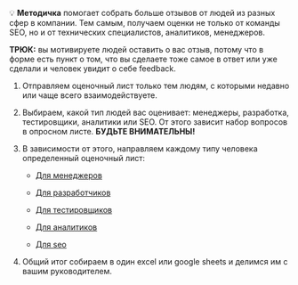 
💡 **Методичка** помогает собрать больше отзывов от людей из разных сфер в компании. Тем самым, получаем оценки не только от команды SEO, но и от технических специалистов, аналитиков, менеджеров.

**ТРЮК:** вы мотивируете людей оставить о вас отзыв, потому что в форме есть пункт о том, что вы сделаете тоже самое в ответ или уже сделали и человек увидит о себе feedback.


1. Отправляем оценочный лист только тем людям, с которыми недавно или чаще всего взаимодействуете. 
2. Выбираем, какой тип людей вас оценивает: менеджеры, разработка, тестировщики, аналитики или SEO. От этого зависит набор вопросов в опросном листе. **БУДЬТЕ ВНИМАТЕЛЬНЫ!**
3. В зависимости от этого, направляем каждому типу человека определенный оценочный лист:
    
    - [Для менеджеров](https://www.notion.so/b5e6970109234d8c846430978f3c8d07)
    
    - [Для разработчиков](https://www.notion.so/15f5b3a4055e47fa864af004858337cd)
    
    - [Для тестировщиков](https://www.notion.so/5a26f21bcbd344e894e601cfc5a1818d)
    
    - [Для аналитиков](https://www.notion.so/255d8a17b24247679a442493db8df6b8)
    
    - [Для seo](https://www.notion.so/seo-ad48fda127d646938435dcf0ff0dc766)
    
4. Общий итог собираем в один excel или google sheets и делимся им с вашим руководителем.
